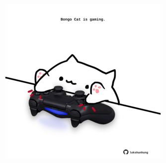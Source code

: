 <!-- built at 29/02/2024, 02:05:02 UTC -->
<p align="center">
  <img width="500" height="500" src="./ReadmeImage.svg">
</p>
